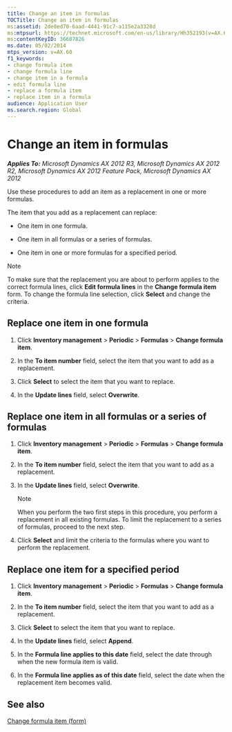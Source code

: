 ```yaml
---
title: Change an item in formulas
TOCTitle: Change an item in formulas
ms:assetid: 2de8ed70-6aad-4441-91c7-a115e2a3328d
ms:mtpsurl: https://technet.microsoft.com/en-us/library/Hh352193(v=AX.60)
ms:contentKeyID: 36687826
ms.date: 05/02/2014
mtps_version: v=AX.60
f1_keywords:
- change formula item
- change formula line
- change item in a formula
- edit formula line
- replace a formula item
- replace item in a formula
audience: Application User
ms.search.region: Global
---
```


# Change an item in formulas 


_**Applies To:** Microsoft Dynamics AX 2012 R3, Microsoft Dynamics AX 2012 R2, Microsoft Dynamics AX 2012 Feature Pack, Microsoft Dynamics AX 2012_

Use these procedures to add an item as a replacement in one or more formulas.

The item that you add as a replacement can replace:

  - One item in one formula.

  - One item in all formulas or a series of formulas.

  - One item in one or more formulas for a specified period.


> [!NOTE]
> <P>To make sure that the replacement you are about to perform applies to the correct formula lines, click <STRONG>Edit formula lines</STRONG> in the <STRONG>Change formula item</STRONG> form. To change the formula line selection, click <STRONG>Select</STRONG> and change the criteria.</P>



## Replace one item in one formula

1.  Click **Inventory management** \> **Periodic** \> **Formulas** \> **Change formula item**.

2.  In the **To item number** field, select the item that you want to add as a replacement.

3.  Click **Select** to select the item that you want to replace.

4.  In the **Update lines** field, select **Overwrite**.

## Replace one item in all formulas or a series of formulas

1.  Click **Inventory management** \> **Periodic** \> **Formulas** \> **Change formula item**.

2.  In the **To item number** field, select the item that you want to add as a replacement.

3.  In the **Update lines** field, select **Overwrite**.
    

    > [!NOTE]
    > <P>When you perform the two first steps in this procedure, you perform a replacement in all existing formulas. To limit the replacement to a series of formulas, proceed to the next step.</P>



4.  Click **Select** and limit the criteria to the formulas where you want to perform the replacement.

## Replace one item for a specified period

1.  Click **Inventory management** \> **Periodic** \> **Formulas** \> **Change formula item**.

2.  In the **To item number** field, select the item that you want to add as a replacement.

3.  Click **Select** to select the item that you want to replace.

4.  In the **Update lines** field, select **Append**.

5.  In the **Formula line applies to this date** field, select the date through when the new formula item is valid.

6.  In the **Formula line applies as of this date** field, select the date when the replacement item becomes valid.

## See also

[Change formula item (form)](https://technet.microsoft.com/en-us/library/hh209311\(v=ax.60\))

  


